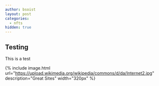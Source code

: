 ```yaml
---
author: bsoist
layout: post
categories:
  - nfts
hidden: true
---
```

## Testing

This is a test

{% include image.html url="https://upload.wikimedia.org/wikipedia/commons/d/da/Internet2.jpg" description="Great Sites" width="320px" %}